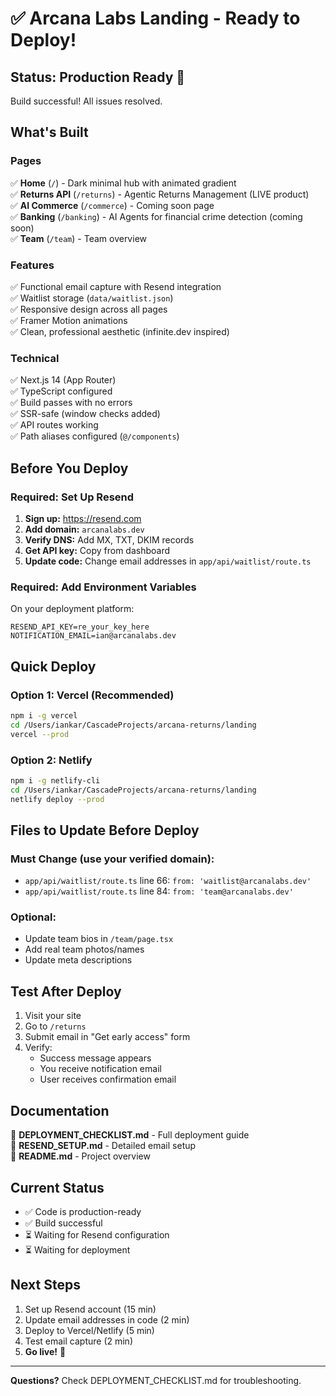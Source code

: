 # ✅ Arcana Labs Landing - Ready to Deploy!

## Status: Production Ready 🚀

Build successful! All issues resolved.

## What's Built

### Pages
✅ **Home** (`/`) - Dark minimal hub with animated gradient  
✅ **Returns API** (`/returns`) - Agentic Returns Management (LIVE product)  
✅ **AI Commerce** (`/commerce`) - Coming soon page  
✅ **Banking** (`/banking`) - AI Agents for financial crime detection (coming soon)  
✅ **Team** (`/team`) - Team overview  

### Features
✅ Functional email capture with Resend integration  
✅ Waitlist storage (`data/waitlist.json`)  
✅ Responsive design across all pages  
✅ Framer Motion animations  
✅ Clean, professional aesthetic (infinite.dev inspired)  

### Technical
✅ Next.js 14 (App Router)  
✅ TypeScript configured  
✅ Build passes with no errors  
✅ SSR-safe (window checks added)  
✅ API routes working  
✅ Path aliases configured (`@/components`)  

## Before You Deploy

### Required: Set Up Resend

1. **Sign up:** https://resend.com
2. **Add domain:** `arcanalabs.dev`
3. **Verify DNS:** Add MX, TXT, DKIM records
4. **Get API key:** Copy from dashboard
5. **Update code:** Change email addresses in `app/api/waitlist/route.ts`

### Required: Add Environment Variables

On your deployment platform:
```
RESEND_API_KEY=re_your_key_here
NOTIFICATION_EMAIL=ian@arcanalabs.dev
```

## Quick Deploy

### Option 1: Vercel (Recommended)
```bash
npm i -g vercel
cd /Users/iankar/CascadeProjects/arcana-returns/landing
vercel --prod
```

### Option 2: Netlify
```bash
npm i -g netlify-cli
cd /Users/iankar/CascadeProjects/arcana-returns/landing
netlify deploy --prod
```

## Files to Update Before Deploy

### Must Change (use your verified domain):
- `app/api/waitlist/route.ts` line 66: `from: 'waitlist@arcanalabs.dev'`
- `app/api/waitlist/route.ts` line 84: `from: 'team@arcanalabs.dev'`

### Optional:
- Update team bios in `/team/page.tsx`
- Add real team photos/names
- Update meta descriptions

## Test After Deploy

1. Visit your site
2. Go to `/returns`
3. Submit email in "Get early access" form
4. Verify:
   - Success message appears
   - You receive notification email
   - User receives confirmation email

## Documentation

📖 **DEPLOYMENT_CHECKLIST.md** - Full deployment guide  
📧 **RESEND_SETUP.md** - Detailed email setup  
📝 **README.md** - Project overview  

## Current Status

- ✅ Code is production-ready
- ✅ Build successful
- ⏳ Waiting for Resend configuration
- ⏳ Waiting for deployment

## Next Steps

1. Set up Resend account (15 min)
2. Update email addresses in code (2 min)
3. Deploy to Vercel/Netlify (5 min)
4. Test email capture (2 min)
5. **Go live!** 🎉

---

**Questions?** Check DEPLOYMENT_CHECKLIST.md for troubleshooting.
